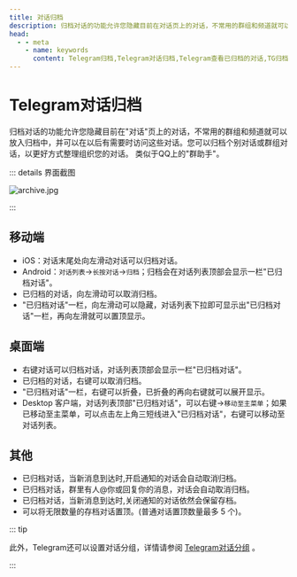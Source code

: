 ```yaml
---
title: 对话归档
description: 归档对话的功能允许您隐藏目前在对话页上的对话，不常用的群组和频道就可以放入归档中，并可以在以后有需要时访问这些对话。本文介绍了如何归档对话，以及如何查看已归档的对话。访问TGwiki - Telegram知识库，了解更多Telegram使用技巧。
head:
  - - meta
    - name: keywords
      content: Telegram归档,Telegram对话归档,Telegram查看已归档的对话,TG归档,TG对话归档,TG查看已归档的对话,电报归档,电报对话归档,电报查看已归档的对话,Telegram功能,TGwiki,Telegram知识库
---
```


# Telegram对话归档

归档对话的功能允许您隐藏目前在"对话"页上的对话，不常用的群组和频道就可以放入归档中，并可以在以后有需要时访问这些对话。您可以归档个别对话或群组对话，以更好方式整理组织您的对话。 类似于QQ上的"群助手"。

::: details 界面截图

![archive.jpg](https://s2.loli.net/2024/01/27/nhM5uPIpmjd2JNz.jpg)

:::

## 移动端

- iOS：对话末尾处向左滑动对话可以归档对话。
- Android：`对话列表`->`长按对话`->`归档`；归档会在对话列表顶部会显示一栏"已归档对话"。
- 已归档的对话，向左滑动可以取消归档。
- "已归档对话"一栏，向左滑动可以隐藏，对话列表下拉即可显示出"已归档对话"一栏，再向左滑就可以置顶显示。

## 桌面端

- 右键对话可以归档对话，对话列表顶部会显示一栏"已归档对话"。
- 已归档的对话，右键可以取消归档。
- "已归档对话"一栏，右键可以折叠，已折叠的再向右键就可以展开显示。
- Desktop 客户端，对话列表顶部"已归档对话"，可以右键->`移动至主菜单`；如果已移动至主菜单，可以点击左上角三短线进入"已归档对话"，右键可以移动至对话列表。

## 其他

- 已归档对话，当新消息到达时,开启通知的对话会自动取消归档。
- 已归档对话，群里有人@你或回复你的消息，对话会自动取消归档。
- 已归档对话，当新消息到达时,关闭通知的对话依然会保留存档。
- 可以将无限数量的存档对话置顶。(普通对话置顶数量最多 5 个)。

::: tip

此外，Telegram还可以设置对话分组，详情请参阅 [Telegram对话分组](/tgwiki/divide) 。

:::

